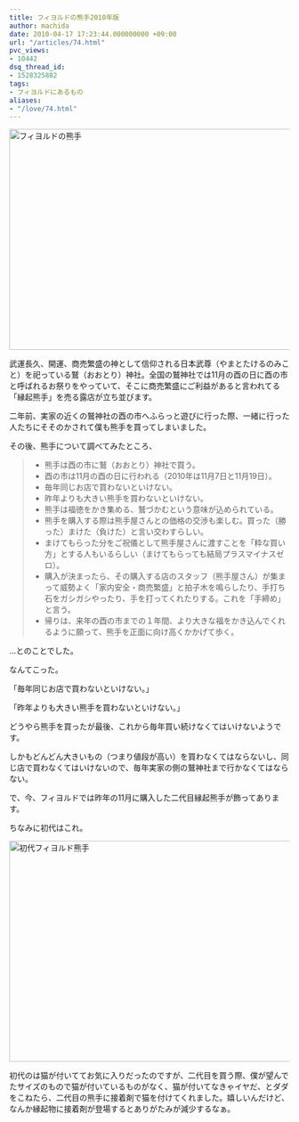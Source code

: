 ```yaml
---
title: フィヨルドの熊手2010年版
author: machida
date: 2010-04-17 17:23:44.000000000 +09:00
url: "/articles/74.html"
pvc_views:
- 10442
dsq_thread_id:
- 1528325882
tags:
- フィヨルドにあるもの
aliases:
- "/love/74.html"
---
```


  <a href="http://fjord.jp/wp-content/uploads/2010/04/kumade.jpg"><img src="http://fjord.jp/wp-content/uploads/2010/04/kumade-530x397.jpg" alt="フィヨルドの熊手" title="フィヨルドの熊手" width="530" height="397" class="alignnone size-medium wp-image-75" /></a>


武運長久、開運、商売繁盛の神として信仰される日本武尊（やまとたけるのみこと）を祀っている鷲（おおとり）神社。全国の鷲神社では11月の酉の日に酉の市と呼ばれるお祭りをやっていて、そこに商売繁盛にご利益があると言われてる「縁起熊手」を売る露店が立ち並びます。

二年前、実家の近くの鷲神社の酉の市へふらっと遊びに行った際、一緒に行った人たちにそそのかされて僕も熊手を買ってしまいました。

その後、熊手について調べてみたところ、

>   * 熊手は酉の市に鷲（おおとり）神社で買う。
>   * 酉の市は11月の酉の日に行われる（2010年は11月7日と11月19日）。
>   * 毎年同じお店で買わないといけない。
>   * 昨年よりも大きい熊手を買わないといけない。
>   * 熊手は福徳をかき集める、鷲づかむという意味が込められている。
>   * 熊手を購入する際は熊手屋さんとの価格の交渉も楽しむ。買った（勝った）まけた（負けた）と言い交わすらしい。
>   * まけてもらった分をご祝儀として熊手屋さんに渡すことを「粋な買い方」とする人もいるらしい（まけてもらっても結局プラスマイナスゼロ）。
>   * 購入が決まったら、その購入する店のスタッフ（熊手屋さん）が集まって威勢よく「家内安全・商売繁盛」と拍子木を鳴らしたり、手打ち石をガシガシやったり、手を打ってくれたりする。これを「手締め」と言う。
>   * 帰りは、来年の酉の市までの１年間、より大きな福をかき込んでくれるように願って、熊手を正面に向け高くかかげて歩く。

…とのことでした。

なんてこった。

「毎年同じお店で買わないといけない。」

「昨年よりも大きい熊手を買わないといけない。」

どうやら熊手を買ったが最後、これから毎年買い続けなくてはいけないようです。

しかもどんどん大きいもの（つまり値段が高い）を買わなくてはならないし、同じ店で買わなくてはいけないので、毎年実家の側の鷲神社まで行かなくてはならない。

で、今、フィヨルドでは昨年の11月に購入した二代目縁起熊手が飾ってあります。

ちなみに初代はこれ。


  <a href="http://fjord.jp/wp-content/uploads/2010/04/kumade_2.jpg"><img src="http://fjord.jp/wp-content/uploads/2010/04/kumade_2-530x397.jpg" alt="初代フィヨルド熊手" title="初代フィヨルド熊手" width="530" height="397" class="alignnone size-medium wp-image-78" /></a>


初代のは猫が付いててお気に入りだったのですが、二代目を買う際、僕が望んでたサイズのもので猫が付いているものがなく、猫が付いてなきゃイヤだ、とダダをこねたら、二代目の熊手に接着剤で猫を付けてくれました。嬉しいんだけど、なんか縁起物に接着剤が登場するとありがたみが減少するなぁ。
